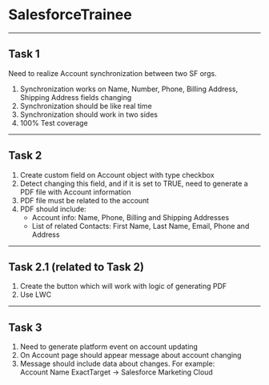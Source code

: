 # SalesforceTrainee

***

## Task 1

Need to realize Account synchronization between two SF orgs.

1. Synchronization works on Name, Number, Phone, Billing Address, Shipping Address fields changing
2. Synchronization should be like real time
3. Synchronization should work in two sides
4. 100% Test coverage

***

## Task 2

1. Create custom field on Account object with type checkbox
2. Detect changing this field, and if it is set to TRUE, need to generate a PDF file with Account information
3. PDF file must be related to the account
4. PDF should include:
    * Account info: Name, Phone, Billing and Shipping Addresses 
    * List of related Contacts: First Name, Last Name, Email, Phone and Address
    
***

## Task 2.1 (related to Task 2)

1. Create the button which will work with logic of generating PDF
2. Use LWC

***

## Task 3

1. Need to generate platform event on account updating 
2. On Account page should appear message about account changing
3. Message should include data about changes. For example: <br/>
 Account Name ExactTarget ->  Salesforce Marketing Cloud
